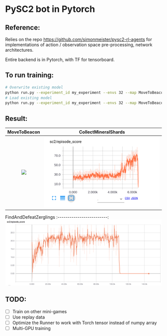 # PySC2 bot in Pytorch

## Reference:
Relies on the repo https://github.com/simonmeister/pysc2-rl-agents for implementations 
of action / observation space pre-processing, network architectures. 

Entire backend is in Pytorch, with TF for tensorboard.

## To run training:
```bash
# Overwrite existing model
python run.py --experiment_id my_experiment --envs 32 --map MoveToBeacon --overwrite
# Load existing model
python run.py --experiment_id my_experiment --envs 32 --map MoveToBeacon
```


## Result:
MoveToBeacon           |  CollectMineralShards 
:-------------------------:|:-------------------------:
![](imgs/result_MoveToBeacon.png)  |  ![](imgs/result_CollectMineralShards.png) 

FindAndDefeatZerglings 
:-------------------------: 
![](imgs/result_FindAndDefeatZerglings.png)


## TODO:
- [ ] Train on other mini-games
- [ ] Use replay data
- [ ] Optimize the Runner to work with Torch tensor instead of numpy array
- [ ] Multi-GPU training